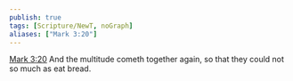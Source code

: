 ```yaml
---
publish: true
tags: [Scripture/NewT, noGraph]
aliases: ["Mark 3:20"]
---
```

[Mark 3:20](https://churchofjesuschrist.org/study/scriptures/nt/mark/3?lang=eng&id=p20#p20) And the multitude cometh together again, so that they could not so much as eat bread.
